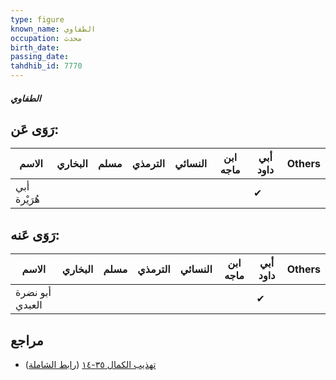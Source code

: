 ```yaml
---
type: figure
known_name: الطفاوي
occupation: محدث
birth_date:
passing_date:
tahdhib_id: 7770
---
```

##### الطفاوي

## رَوَى عَن:
| الاسم        | البخاري | مسلم | الترمذي | النسائي | ابن ماجه | أبي داود | Others |
| ------------ | ------- | ---- | ------- | ------- | -------- | -------- | ------ |
| أبي هُرَيْرة |         |      |         |         |          | ✔        |        |
## رَوَى عَنه:
| الاسم           | البخاري | مسلم | الترمذي | النسائي | ابن ماجه | أبي داود | Others |
| --------------- | ------- | ---- | ------- | ------- | -------- | -------- | ------ |
| أبو نضرة العبدي |         |      |         |         |          | ✔        |        |
## مراجع
- [تهذيب الكمال ٣٥-١٤](obsidian://open?vault=Tahdhib-al-Kamal&file=Figures/٧٧٧٠-الطفاوي) ([رابط الشاملة](https://shamela.ws/book/3722/18613))